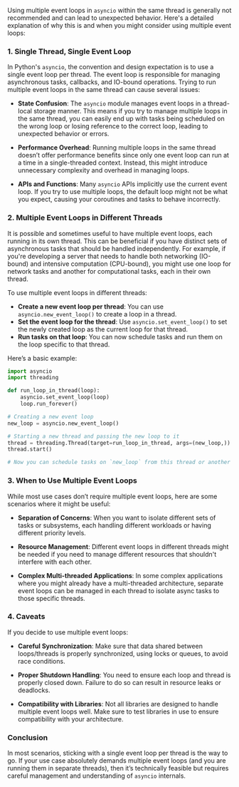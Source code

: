 Using multiple event loops in `asyncio` within the same thread is generally not recommended and can lead to unexpected behavior. Here's a detailed explanation of why this is and when you might consider using multiple event loops:

### 1. **Single Thread, Single Event Loop**

In Python's `asyncio`, the convention and design expectation is to use a single event loop per thread. The event loop is responsible for managing asynchronous tasks, callbacks, and IO-bound operations. Trying to run multiple event loops in the same thread can cause several issues:

- **State Confusion**: The `asyncio` module manages event loops in a thread-local storage manner. This means if you try to manage multiple loops in the same thread, you can easily end up with tasks being scheduled on the wrong loop or losing reference to the correct loop, leading to unexpected behavior or errors.
  
- **Performance Overhead**: Running multiple loops in the same thread doesn’t offer performance benefits since only one event loop can run at a time in a single-threaded context. Instead, this might introduce unnecessary complexity and overhead in managing loops.

- **APIs and Functions**: Many `asyncio` APIs implicitly use the current event loop. If you try to use multiple loops, the default loop might not be what you expect, causing your coroutines and tasks to behave incorrectly.

### 2. **Multiple Event Loops in Different Threads**

It is possible and sometimes useful to have multiple event loops, each running in its own thread. This can be beneficial if you have distinct sets of asynchronous tasks that should be handled independently. For example, if you're developing a server that needs to handle both networking (IO-bound) and intensive computation (CPU-bound), you might use one loop for network tasks and another for computational tasks, each in their own thread.

To use multiple event loops in different threads:

- **Create a new event loop per thread**: You can use `asyncio.new_event_loop()` to create a loop in a thread.
- **Set the event loop for the thread**: Use `asyncio.set_event_loop()` to set the newly created loop as the current loop for that thread.
- **Run tasks on that loop**: You can now schedule tasks and run them on the loop specific to that thread.

Here’s a basic example:

```python
import asyncio
import threading

def run_loop_in_thread(loop):
    asyncio.set_event_loop(loop)
    loop.run_forever()

# Creating a new event loop
new_loop = asyncio.new_event_loop()

# Starting a new thread and passing the new loop to it
thread = threading.Thread(target=run_loop_in_thread, args=(new_loop,))
thread.start()

# Now you can schedule tasks on `new_loop` from this thread or another
```

### 3. **When to Use Multiple Event Loops**

While most use cases don’t require multiple event loops, here are some scenarios where it might be useful:

- **Separation of Concerns**: When you want to isolate different sets of tasks or subsystems, each handling different workloads or having different priority levels.
  
- **Resource Management**: Different event loops in different threads might be needed if you need to manage different resources that shouldn't interfere with each other.
  
- **Complex Multi-threaded Applications**: In some complex applications where you might already have a multi-threaded architecture, separate event loops can be managed in each thread to isolate async tasks to those specific threads.

### 4. **Caveats**

If you decide to use multiple event loops:

- **Careful Synchronization**: Make sure that data shared between loops/threads is properly synchronized, using locks or queues, to avoid race conditions.
  
- **Proper Shutdown Handling**: You need to ensure each loop and thread is properly closed down. Failure to do so can result in resource leaks or deadlocks.

- **Compatibility with Libraries**: Not all libraries are designed to handle multiple event loops well. Make sure to test libraries in use to ensure compatibility with your architecture.

### Conclusion

In most scenarios, sticking with a single event loop per thread is the way to go. If your use case absolutely demands multiple event loops (and you are running them in separate threads), then it’s technically feasible but requires careful management and understanding of `asyncio` internals.